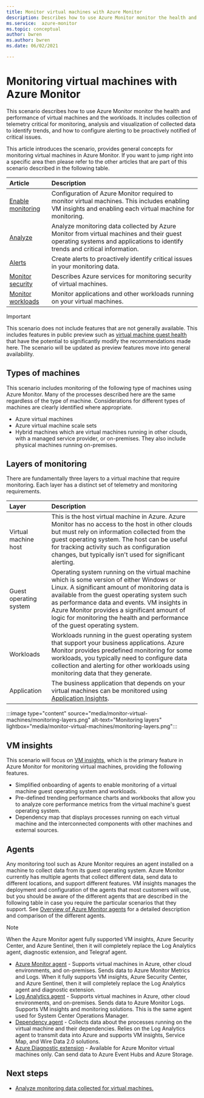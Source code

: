 ```yaml
---
title: Monitor virtual machines with Azure Monitor
description: Describes how to use Azure Monitor monitor the health and performance of  virtual machines and the workloads.
ms.service:  azure-monitor
ms.topic: conceptual
author: bwren
ms.author: bwren
ms.date: 06/02/2021

---
```


# Monitoring virtual machines with Azure Monitor
This scenario describes how to use Azure Monitor monitor the health and performance of  virtual machines and the workloads. It includes collection of telemetry critical for monitoring, analysis and visualization of collected data to identify trends, and how to configure alerting to be proactively notified of critical issues.

This article introduces the scenario, provides general concepts for monitoring virtual machines in Azure Monitor. If you want to jump right into a specific area then please refer to the other articles that are part of this scenario described in the following table.

| Article | Description |
|:---|:---|
| [Enable monitoring](monitor-virtual-machine-configure.md) | Configuration of Azure Monitor required to monitor virtual machines. This includes enabling VM insights and enabling each virtual machine for monitoring.  |
| [Analyze](monitor-virtual-machine-analyze.md) | Analyze monitoring data collected by Azure Monitor from virtual machines and their guest operating systems and applications to identify trends and critical information. |
| [Alerts](monitor-virtual-machine-alerts.md)   | Create alerts to proactively identify critical issues in your monitoring data. |
| [Monitor security](monitor-virtual-machine-security.md) | Describes Azure services for monitoring security of virtual machines. |
| [Monitor workloads](monitor-virtual-machine-workloads.md) | Monitor applications and other workloads running on your virtual machines. |

> [!IMPORTANT]
> This scenario does not include features that are not generally available. This includes features in public preview such as [virtual machine guest health](vminsights-health-overview.md) that have the potential to significantly modify the recommendations made here. The scenario will be updated as preview features move into general availability.


## Types of machines
This scenario includes monitoring of the following type of machines using Azure Monitor. Many of the processes described here are the same regardless of the type of machine. Considerations for different types of machines are clearly identified where appropriate.

- Azure virtual machines
- Azure virtual machine scale sets
- Hybrid machines which are virtual machines running in other clouds, with a managed service provider, or on-premises. They also include physical machines running on-premises.

## Layers of monitoring
There are fundamentally three layers to a virtual machine that require monitoring. Each layer has a distinct set of telemetry and monitoring requirements. 


| Layer | Description |
|:---|:---|
| Virtual machine host | This is the host virtual machine in Azure. Azure Monitor has no access to the host in other clouds but must rely on information collected from the guest operating system. The host can be useful for tracking activity such as configuration changes, but typically isn't used for significant alerting. |
| Guest operating system | Operating system running on the virtual machine which is some version of either Windows or Linux. A significant amount of monitoring data is available from the guest operating system such as performance data and events. VM insights in Azure Monitor provides a significant amount of logic for monitoring the health and performance of the guest operating system. |
| Workloads | Workloads running in the guest operating system that support your business applications. Azure Monitor provides predefined monitoring for some workloads, you typically need to configure data collection and alerting for other workloads using monitoring data that they generate. |
| Application | The business application that depends on your virtual machines can be monitored using [Application Insights](../app/app-insights-overview.md). 


:::image type="content" source="media/monitor-virtual-machines/monitoring-layers.png" alt-text="Monitoring layers" lightbox="media/monitor-virtual-machines/monitoring-layers.png":::

## VM insights
This scenario will focus on [VM insights](../vm/vminsights-overview.md), which is the primary feature in Azure Monitor for monitoring virtual machines, providing the following features.

- Simplified onboarding of agents to enable monitoring of a virtual machine guest operating system and workloads. 
- Pre-defined trending performance charts and workbooks that allow you to analyze core performance metrics from the virtual machine's guest operating system.
- Dependency map that displays processes running on each virtual machine and the interconnected components with other machines and external sources.


## Agents
Any monitoring tool such as Azure Monitor requires an agent installed on a machine to collect data from its guest operating system. Azure Monitor currently has multiple agents that collect different data, send data to different locations, and support different features. VM insights manages the deployment and configuration of the agents that most customers will use, but you should be aware of the different agents that are described in the following table in case you require the particular scenarios that they support. See [Overview of Azure Monitor agents](../agents/agents-overview.md) for a detailed description and comparison of the different agents.

> [!NOTE]
> When the Azure Monitor agent fully supported VM insights, Azure Security Center, and Azure Sentinel, then it will completely replace the Log Analytics agent, diagnostic extension, and Telegraf agent.

- [Azure Monitor agent](../agents/agents-overview.md#log-analytics-agent) - Supports virtual machines in Azure, other cloud environments, and on-premises. Sends data to Azure Monitor Metrics and Logs. When it fully supports VM insights, Azure Security Center, and Azure Sentinel, then it will completely replace the Log Analytics agent and diagnostic extension.
- [Log Analytics agent](../agents/agents-overview.md#log-analytics-agent) - Supports virtual machines in Azure, other cloud environments, and on-premises. Sends data to Azure Monitor Logs. Supports VM insights and monitoring solutions. This is the same agent used for System Center Operations Manager.
- [Dependency agent](../agents/agents-overview.md#dependency-agent) - Collects data about the processes running on the virtual machine and their dependencies. Relies on the Log Analytics agent to transmit data into Azure and supports VM insights, Service Map, and Wire Data 2.0 solutions.
- [Azure Diagnostic extension](../agents/agents-overview.md#azure-diagnostics-extension) - Available for Azure Monitor virtual machines only. Can send data to Azure Event Hubs and Azure Storage.




## Next steps

* [Analyze monitoring data collected for virtual machines.](monitor-virtual-machine-analyze.md)

